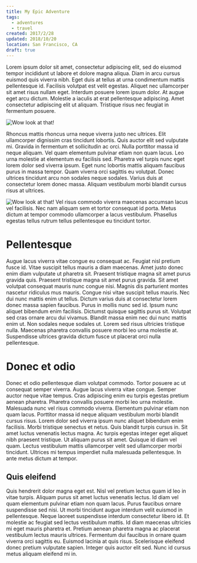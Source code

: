 ```yaml
---
title: My Epic Adventure
tags:
  - adventures
  - travel
created: 2017/2/28
updated: 2018/10/20
location: San Francisco, CA
draft: true
---
```


Lorem ipsum dolor sit amet, consectetur adipiscing elit, sed do eiusmod tempor incididunt ut labore et dolore magna aliqua. Diam in arcu cursus euismod quis viverra nibh. Eget duis at tellus at urna condimentum mattis pellentesque id. Facilisis volutpat est velit egestas. Aliquet nec ullamcorper sit amet risus nullam eget. Interdum posuere lorem ipsum dolor. At augue eget arcu dictum. Molestie a iaculis at erat pellentesque adipiscing. Amet consectetur adipiscing elit ut aliquam. Tristique risus nec feugiat in fermentum posuere.

![Wow look at that!](../assets/my-image-1.jpg)

Rhoncus mattis rhoncus urna neque viverra justo nec ultrices. Elit ullamcorper dignissim cras tincidunt lobortis. Quis auctor elit sed vulputate mi. Gravida in fermentum et sollicitudin ac orci. Nulla porttitor massa id neque aliquam. Vel quam elementum pulvinar etiam non quam lacus. Leo urna molestie at elementum eu facilisis sed. Pharetra vel turpis nunc eget lorem dolor sed viverra ipsum. Eget nunc lobortis mattis aliquam faucibus purus in massa tempor. Quam viverra orci sagittis eu volutpat. Donec ultrices tincidunt arcu non sodales neque sodales. Varius duis at consectetur lorem donec massa. Aliquam vestibulum morbi blandit cursus risus at ultrices.

![Wow look at that!](../assets/my-image-2.png)
Vel risus commodo viverra maecenas accumsan lacus vel facilisis. Nec nam aliquam sem et tortor consequat id porta. Metus dictum at tempor commodo ullamcorper a lacus vestibulum. Phasellus egestas tellus rutrum tellus pellentesque eu tincidunt tortor.

# Pellentesque
Augue lacus viverra vitae congue eu consequat ac. Feugiat nisl pretium fusce id. Vitae suscipit tellus mauris a diam maecenas. Amet justo donec enim diam vulputate ut pharetra sit. Praesent tristique magna sit amet purus gravida quis. Praesent tristique magna sit amet purus gravida. Sit amet volutpat consequat mauris nunc congue nisi. Magnis dis parturient montes nascetur ridiculus mus mauris. Congue nisi vitae suscipit tellus mauris. Nec dui nunc mattis enim ut tellus. Dictum varius duis at consectetur lorem donec massa sapien faucibus. Purus in mollis nunc sed id. Ipsum nunc aliquet bibendum enim facilisis. Dictumst quisque sagittis purus sit. Volutpat sed cras ornare arcu dui vivamus. Blandit massa enim nec dui nunc mattis enim ut. Non sodales neque sodales ut. Lorem sed risus ultricies tristique nulla. Maecenas pharetra convallis posuere morbi leo urna molestie at. Suspendisse ultrices gravida dictum fusce ut placerat orci nulla pellentesque.

# Donec et odio
Donec et odio pellentesque diam volutpat commodo. Tortor posuere ac ut consequat semper viverra. Augue lacus viverra vitae congue. Semper auctor neque vitae tempus. Cras adipiscing enim eu turpis egestas pretium aenean pharetra. Pharetra convallis posuere morbi leo urna molestie. Malesuada nunc vel risus commodo viverra. Elementum pulvinar etiam non quam lacus. Porttitor massa id neque aliquam vestibulum morbi blandit cursus risus. Lorem dolor sed viverra ipsum nunc aliquet bibendum enim facilisis. Morbi tristique senectus et netus. Quis blandit turpis cursus in. Sit amet luctus venenatis lectus magna. Ac turpis egestas integer eget aliquet nibh praesent tristique. Ut aliquam purus sit amet. Quisque id diam vel quam. Lectus vestibulum mattis ullamcorper velit sed ullamcorper morbi tincidunt. Ultrices mi tempus imperdiet nulla malesuada pellentesque. In ante metus dictum at tempor.

## Quis eleifend
Quis hendrerit dolor magna eget est. Nisl vel pretium lectus quam id leo in vitae turpis. Aliquam purus sit amet luctus venenatis lectus. Id diam vel quam elementum pulvinar etiam non quam lacus. Purus faucibus ornare suspendisse sed nisi. Ut morbi tincidunt augue interdum velit euismod in pellentesque. Neque laoreet suspendisse interdum consectetur libero id. Et molestie ac feugiat sed lectus vestibulum mattis. Id diam maecenas ultricies mi eget mauris pharetra et. Pretium aenean pharetra magna ac placerat vestibulum lectus mauris ultrices. Fermentum dui faucibus in ornare quam viverra orci sagittis eu. Euismod lacinia at quis risus. Scelerisque eleifend donec pretium vulputate sapien. Integer quis auctor elit sed. Nunc id cursus metus aliquam eleifend mi in.
